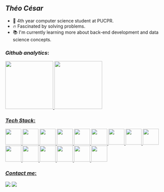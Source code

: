 ## _Théo César_

- 🔭 4th year computer science student at PUCPR.
- 🔥 Fascinated by solving problems.
- 📚 I'm currently learning more about back-end development and data science concepts.

### _Github analytics_:
<div>
  <a href="https://github.com/theocesar">
<img height="150" src="https://github-readme-stats.vercel.app/api?username=theocesar&show_icons=true&theme=tokyonight&include_all_commits=true&count_private=true"/>
<img height="150" src="https://github-readme-stats.vercel.app/api/top-langs/?username=theocesar&layout=compact&langs_count=7&theme=tokyonight"/>
</div>
  
### _Tech Stack_:

<div>

  <img src="https://cdn.jsdelivr.net/gh/devicons/devicon@latest/icons/hadoop/hadoop-original.svg" width="50" height="50"/>
  <img src="https://cdn.jsdelivr.net/gh/devicons/devicon@latest/icons/apachespark/apachespark-original.svg" width="50" height="50"/>        
  <img src="https://cdn.jsdelivr.net/gh/devicons/devicon@latest/icons/html5/html5-original.svg" width="50" height="50"/>
  <img src="https://cdn.jsdelivr.net/gh/devicons/devicon@latest/icons/css3/css3-original.svg" width="50" height="50"/>
  <img src="https://cdn.jsdelivr.net/gh/devicons/devicon@latest/icons/python/python-original.svg" width="50" height="50"/>
  <img src="https://cdn.jsdelivr.net/gh/devicons/devicon@latest/icons/java/java-original.svg" width="50" height="50"/>
  <img src="https://cdn.jsdelivr.net/gh/devicons/devicon@latest/icons/git/git-original.svg" width="50" height="50"/>
  <img src="https://cdn.jsdelivr.net/gh/devicons/devicon@latest/icons/rust/rust-original.svg" width="50" height="50"/>

  <img src="https://cdn.jsdelivr.net/gh/devicons/devicon@latest/icons/postgresql/postgresql-original.svg" width="50" height="50"/>
  <img src="https://cdn.jsdelivr.net/gh/devicons/devicon@latest/icons/mysql/mysql-original.svg" height="50" width="50"/>
  <img src="https://cdn.jsdelivr.net/gh/devicons/devicon@latest/icons/microsoftsqlserver/microsoftsqlserver-original.svg" width="50" height="50"/>

  <img src="https://cdn.jsdelivr.net/gh/devicons/devicon@latest/icons/csharp/csharp-original.svg" width="50" height="50"/>
  <img src="https://cdn.jsdelivr.net/gh/devicons/devicon@latest/icons/dotnetcore/dotnetcore-original.svg" width="50" height="50"/>
  <img src="https://cdn.jsdelivr.net/gh/devicons/devicon@latest/icons/dot-net/dot-net-original.svg" width="50" height="50"/>
  
  <img src="https://cdn.jsdelivr.net/gh/devicons/devicon@latest/icons/spring/spring-original.svg" width="50" height="50"/>

</div>
 
### _Contact me_:
 
 <div> 
  <a href="https://www.linkedin.com/in/th%C3%A9o-c%C3%A9sar-21a745263/" target="_blank"><img src="https://img.shields.io/badge/-LinkedIn-%230077B5?style=for-the-badge&logo=linkedin&logoColor=white"></a> 
  <a href = "mailto:theosilva3476@gmail.com" target="_blank"><img src="https://img.shields.io/badge/-Gmail-%23333?style=for-the-badge&logo=gmail&logoColor=white" ></a>
 </div>
 
 
       
